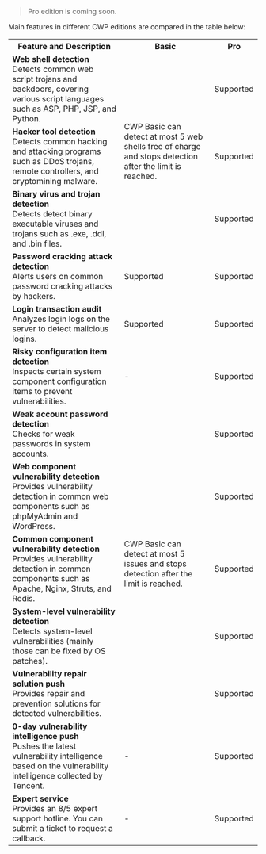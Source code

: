 > Pro edition is coming soon.

Main features in different CWP editions are compared in the table below:

<table>
<tr><th>Feature and Description    </th><th>Basic</th><th>Pro</th></tr>
<tr><td><b>Web shell detection</b></br>Detects common web script trojans and backdoors, covering various script languages such as ASP, PHP, JSP, and Python.</td><td rowspan="3"> CWP Basic can detect at most 5 web shells free of charge and stops detection after the limit is reached. </td> <td>Supported</td> </tr>
<tr><td><b>Hacker tool detection</b></br>Detects common hacking and attacking programs such as DDoS trojans, remote controllers, and cryptomining malware.</td><td>Supported</td></tr>
<tr><td><b>Binary virus and trojan detection</b></br>Detects detect binary executable viruses and trojans such as .exe, .ddl, and .bin files.</td><td>Supported</td></tr>
<tr><td><b>Password cracking attack detection</b></br>Alerts users on common password cracking attacks by hackers.</td><td>Supported </td><td>Supported</td></tr>
<tr><td><b>Login transaction audit</b></br>Analyzes login logs on the server to detect malicious logins.</td><td>Supported </td><td>Supported</td></tr>
<tr><td><b>Risky configuration item detection</b></br>Inspects certain system component configuration items to prevent vulnerabilities.</td><td>- </td><td>Supported</td></tr>
<tr><td><b>Weak account password detection</b></br>Checks for weak passwords in system accounts.</td><td rowspan="5"> CWP Basic can detect at most 5 issues and stops detection after the limit is reached.  </td><td>Supported</td></tr>
<tr><td><b>Web component vulnerability detection</b></br>Provides vulnerability detection in common web components such as phpMyAdmin and WordPress.</td><td>Supported</td></tr>
<tr><td><b>Common component vulnerability detection</b></br>Provides vulnerability detection in common components such as Apache, Nginx, Struts, and Redis.</td><td>Supported</td></tr>
<tr><td><b>System-level vulnerability detection</b></br>Detects system-level vulnerabilities (mainly those can be fixed by OS patches).</td><td>Supported</td></tr>
<tr><td><b>Vulnerability repair solution push</b></br>Provides repair and prevention solutions for detected vulnerabilities.</td><td>Supported</td></tr>
<tr><td><b>0-day vulnerability intelligence push </b></br>Pushes the latest vulnerability intelligence based on the vulnerability intelligence collected by Tencent.</td><td> -</td><td>Supported</td></tr>
<tr><td><b>Expert service</b></br>Provides an 8/5 expert support hotline. You can submit a ticket to request a callback.</td><td> -</td><td>Supported</td></tr>
</table>
